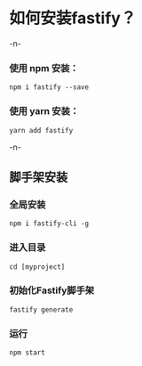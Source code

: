 # 如何安装fastify？

-n-

### 使用 npm 安装：

```
npm i fastify --save
```
### 使用 yarn 安装：

```
yarn add fastify
```

-n-

## 脚手架安装

### 全局安装
```
npm i fastify-cli -g
```

### 进入目录
```
cd [myproject]
```

### 初始化Fastify脚手架

```
fastify generate
```

### 运行

```
npm start
```